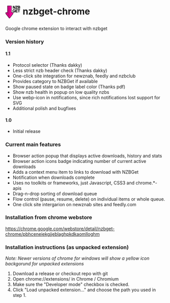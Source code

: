 <img src="img/icon48.png" align="absmiddle"> nzbget-chrome
=============

Google chrome extension to interact with nzbget

### Version history
#### 1.1
* Protocol selector (Thanks dakky)
* Less strict nzb header check (Thanks dakky)
* One-click site integration for newznab, feedly and nzbclub
* Provides category to NZBGet if available
* Show paused state on badge label color (Thanks pdf)
* Show nzb health in popup on low quality nzbs
* Use webp-icon in notifications, since rich notifications lost support for SVG
* Additional polish and bugfixes

#### 1.0
* Initial release

### Current main features
* Browser action popup that displays active downloads, history and stats
* Browser action icons badge indicating number of current active downloads
* Adds a context menu item to links to download with NZBGet
* Notification when downloads complete
* Uses no toolkits or frameworks, just Javascript, CSS3 and chrome.*-apis
* Drag-n-drop sorting of download queue
* Flow control (pause, resume, delete) on individual items or whole queue.
* One click site intergarion on newznab sites and feedly.com

### Installation from chrome webstore
https://chrome.google.com/webstore/detail/nzbget-chrome/pbhceneiekgjjeblaghpkdkaomlloghm

### Installation instructions (as unpacked extension)
*Note: Newer versions of chrome for windows will show a yellow icon backgorund for unpacked extensions*

1. Download a release or checkout repo with git
2. Open chrome://extensions/ in Chrome / Chromium
3. Make sure the "Developer mode" checkbox is checked.
4. Click "Load unpacked extension..." and choose the path you used in step 1.
